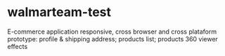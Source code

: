 
# walmarteam-test
E-commerce application responsive, cross browser and cross plataform prototype:  profile & shipping address; products list; products 360 viewer effects



